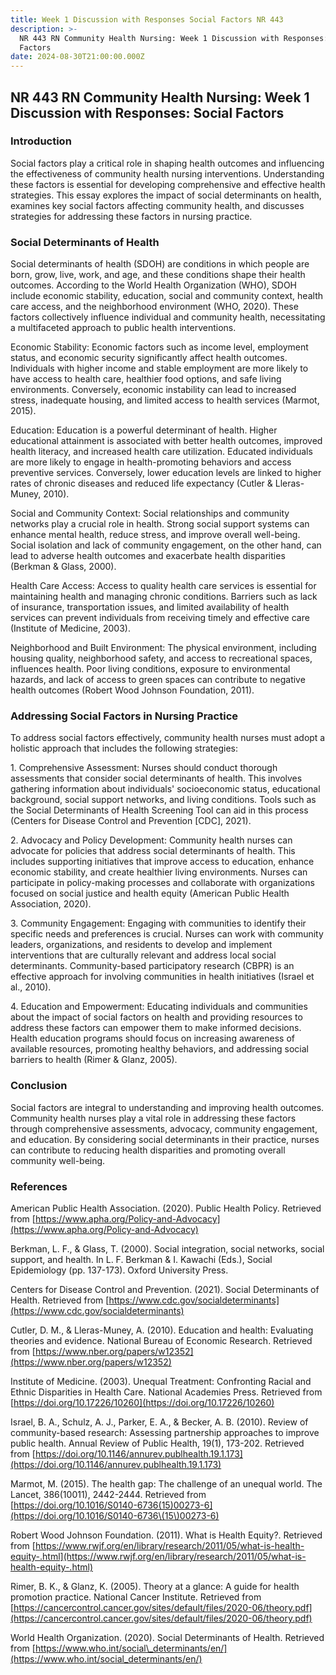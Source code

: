 ```yaml
---
title: Week 1 Discussion with Responses Social Factors NR 443
description: >-
  NR 443 RN Community Health Nursing: Week 1 Discussion with Responses: Social
  Factors
date: 2024-08-30T21:00:00.000Z
---
```


## NR 443 RN Community Health Nursing: Week 1 Discussion with Responses: Social Factors

### Introduction

Social factors play a critical role in shaping health outcomes and influencing the effectiveness of community health nursing interventions. Understanding these factors is essential for developing comprehensive and effective health strategies. This essay explores the impact of social determinants on health, examines key social factors affecting community health, and discusses strategies for addressing these factors in nursing practice.

### Social Determinants of Health

Social determinants of health (SDOH) are conditions in which people are born, grow, live, work, and age, and these conditions shape their health outcomes. According to the World Health Organization (WHO), SDOH include economic stability, education, social and community context, health care access, and the neighborhood environment (WHO, 2020). These factors collectively influence individual and community health, necessitating a multifaceted approach to public health interventions.

Economic Stability: Economic factors such as income level, employment status, and economic security significantly affect health outcomes. Individuals with higher income and stable employment are more likely to have access to health care, healthier food options, and safe living environments. Conversely, economic instability can lead to increased stress, inadequate housing, and limited access to health services (Marmot, 2015).

Education: Education is a powerful determinant of health. Higher educational attainment is associated with better health outcomes, improved health literacy, and increased health care utilization. Educated individuals are more likely to engage in health-promoting behaviors and access preventive services. Conversely, lower education levels are linked to higher rates of chronic diseases and reduced life expectancy (Cutler & Lleras-Muney, 2010).

Social and Community Context: Social relationships and community networks play a crucial role in health. Strong social support systems can enhance mental health, reduce stress, and improve overall well-being. Social isolation and lack of community engagement, on the other hand, can lead to adverse health outcomes and exacerbate health disparities (Berkman & Glass, 2000).

Health Care Access: Access to quality health care services is essential for maintaining health and managing chronic conditions. Barriers such as lack of insurance, transportation issues, and limited availability of health services can prevent individuals from receiving timely and effective care (Institute of Medicine, 2003).

Neighborhood and Built Environment: The physical environment, including housing quality, neighborhood safety, and access to recreational spaces, influences health. Poor living conditions, exposure to environmental hazards, and lack of access to green spaces can contribute to negative health outcomes (Robert Wood Johnson Foundation, 2011).

### Addressing Social Factors in Nursing Practice

To address social factors effectively, community health nurses must adopt a holistic approach that includes the following strategies:

1\. Comprehensive Assessment: Nurses should conduct thorough assessments that consider social determinants of health. This involves gathering information about individuals' socioeconomic status, educational background, social support networks, and living conditions. Tools such as the Social Determinants of Health Screening Tool can aid in this process (Centers for Disease Control and Prevention \[CDC], 2021).

2\. Advocacy and Policy Development: Community health nurses can advocate for policies that address social determinants of health. This includes supporting initiatives that improve access to education, enhance economic stability, and create healthier living environments. Nurses can participate in policy-making processes and collaborate with organizations focused on social justice and health equity (American Public Health Association, 2020).

3\. Community Engagement: Engaging with communities to identify their specific needs and preferences is crucial. Nurses can work with community leaders, organizations, and residents to develop and implement interventions that are culturally relevant and address local social determinants. Community-based participatory research (CBPR) is an effective approach for involving communities in health initiatives (Israel et al., 2010).

4\. Education and Empowerment: Educating individuals and communities about the impact of social factors on health and providing resources to address these factors can empower them to make informed decisions. Health education programs should focus on increasing awareness of available resources, promoting healthy behaviors, and addressing social barriers to health (Rimer & Glanz, 2005).

### Conclusion

Social factors are integral to understanding and improving health outcomes. Community health nurses play a vital role in addressing these factors through comprehensive assessments, advocacy, community engagement, and education. By considering social determinants in their practice, nurses can contribute to reducing health disparities and promoting overall community well-being.

### References

American Public Health Association. (2020). Public Health Policy. Retrieved from [https://www.apha.org/Policy-and-Advocacy](https://www.apha.org/Policy-and-Advocacy)

Berkman, L. F., & Glass, T. (2000). Social integration, social networks, social support, and health. In L. F. Berkman & I. Kawachi (Eds.), Social Epidemiology (pp. 137-173). Oxford University Press.

Centers for Disease Control and Prevention. (2021). Social Determinants of Health. Retrieved from [https://www.cdc.gov/socialdeterminants](https://www.cdc.gov/socialdeterminants)

Cutler, D. M., & Lleras-Muney, A. (2010). Education and health: Evaluating theories and evidence. National Bureau of Economic Research. Retrieved from [https://www.nber.org/papers/w12352](https://www.nber.org/papers/w12352)

Institute of Medicine. (2003). Unequal Treatment: Confronting Racial and Ethnic Disparities in Health Care. National Academies Press. Retrieved from [https://doi.org/10.17226/10260](https://doi.org/10.17226/10260)

Israel, B. A., Schulz, A. J., Parker, E. A., & Becker, A. B. (2010). Review of community-based research: Assessing partnership approaches to improve public health. Annual Review of Public Health, 19(1), 173-202. Retrieved from [https://doi.org/10.1146/annurev.publhealth.19.1.173](https://doi.org/10.1146/annurev.publhealth.19.1.173)

Marmot, M. (2015). The health gap: The challenge of an unequal world. The Lancet, 386(10011), 2442-2444. Retrieved from [https://doi.org/10.1016/S0140-6736(15)00273-6](https://doi.org/10.1016/S0140-6736\(15\)00273-6)

Robert Wood Johnson Foundation. (2011). What is Health Equity?. Retrieved from [https://www.rwjf.org/en/library/research/2011/05/what-is-health-equity-.html](https://www.rwjf.org/en/library/research/2011/05/what-is-health-equity-.html)

Rimer, B. K., & Glanz, K. (2005). Theory at a glance: A guide for health promotion practice. National Cancer Institute. Retrieved from [https://cancercontrol.cancer.gov/sites/default/files/2020-06/theory.pdf](https://cancercontrol.cancer.gov/sites/default/files/2020-06/theory.pdf)

World Health Organization. (2020). Social Determinants of Health. Retrieved from [https://www.who.int/social\_determinants/en/](https://www.who.int/social_determinants/en/)
